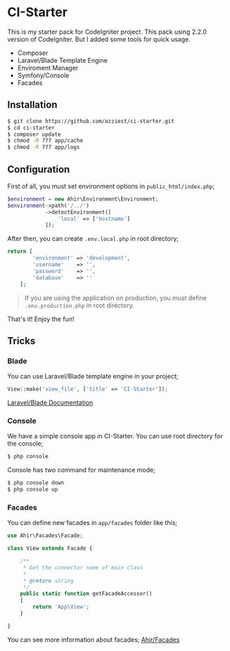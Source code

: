 # CI-Starter

This is my starter pack for CodeIgniter project. This pack using 2.2.0 version of CodeIgniter. But I added some tools for quick usage.

* Composer
* Laravel/Blade Template Engine
* Enviroment Manager
* Symfony/Console
* Facades

## Installation

```bash 
$ git clone https://github.com/ozziest/ci-starter.git
$ cd ci-starter
$ composer update
$ chmod -R 777 app/cache 
$ chmod -R 777 app/logs
```

## Configuration

First of all, you must set environment options in `public_html/index.php`;

```php 
$environment = new Ahir\Environment\Environment;
$environment->path('/../')
            ->detectEnvironment([
                'local' => ['hostname']
            ]);
```

After then, you can create `.env.local.php` in root directory;

```php 
return [
		'environment' => 'development',
		'username'    => '',
		'password'    => '',
		'database'    => ''
	];
```

> If you are using the application on production, you must define `.env.production.php` in root directory.

That's it! Enjoy the fun!

## Tricks

### Blade

You can use Laravel/Blade template engine in your project;

```php 
View::make('view_file', ['title' => 'CI-Starter']);
```

[Laravel/Blade Documentation](http://laravel.com/docs/4.2/responses#views)

### Console

We have a simple console app in CI-Starter. You can use root directory for the console;

```bash 
$ php console
```

Console has two command for maintenance mode;

```bash
$ php console down 
$ php console up
```

### Facades 

You can define new facades in `app/facades` folder like this;

```php 
use Ahir\Facades\Facade;

class View extends Facade {

    /**
     * Get the connector name of main class
     *
     * @return string
     */
    public static function getFacadeAccessor() 
    { 
        return 'App\View';
    }

}
```

You can see more information about facades; [Ahir/Facades](https://github.com/ahirarge/facades)


